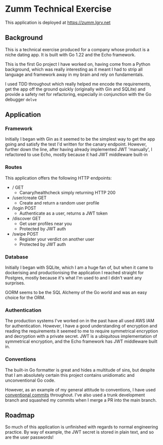 # Zumm Technical Exercise

This application is deployed at https://zumm.lgrv.net

## Background


This is a technical exercise produced for a company whose product is a niche dating app. It is built with Go 1.22 and the Echo framework.

This is the first Go project I have worked on, having come from a Python background, which was really interesting as it meant I had to strip all language and framework away in my brain and rely on fundamentals.

I used TDD throughout which really helped me encode the requirements, get the app off the ground quickly (originally with Gin and SQLite) and provide a safety net for refactoring, especially in conjunction with the Go debugger `delve`


## Application

### Framework

Initially I began with Gin as it seemed to be the simplest way to get the app going and satisfy the test I'd written for the canary endpoint. However, further down the line, after having already implemented JWT 'manually', I refactored to use Echo, mostly because it had JWT middleware built-in

### Routes

This application offers the following HTTP endpoints:

- / GET
  - Canary/healthcheck simply returning HTTP 200
- /user/create GET
  - Create and return a random user profile
- /login POST
  - Authenticate as a user, returns a JWT token
- /discover GET
  - Get user profiles near you
  - Protected by JWT auth
- /swipe POST
  - Register your verdict on another user
  - Protected by JWT auth


### Database

Initially I began with SQLite, which I am a huge fan of, but when it came to dockerising and productionising the application I reached straight for Postgres, mostly because it's what I'm used to and I didn't want any surprises.

GORM seems to be the SQL Alchemy of the Go world and was an easy choice for the ORM.

### Authentication

The production systems I've worked on in the past have all used AWS IAM for authentication. However, I have a good understanding of encryption and reading the requirements it seemed to me to require symmetrical encryption and decryption with a private secret. JWT is a ubiquitous implementation of symmetrical encryption, and the Echo framework has JWT middleware built in.

### Conventions

The built-in Go formatter is great and hides a multitude of sins, but despite that I am absolutely certain this project contains unidiomatic and unconventional Go code. 

However, as an example of my general attitude to conventions, I have used [conventional commits](https://www.conventionalcommits.org/en/v1.0.0/) throughout. I've also used a trunk development branch and squashed my commits when I merge a PR into the main branch.

## Roadmap

So much of this application is unfinished with regards to normal engineering practice. By way of example, the JWT secret is stored in plain text, and so are the user passwords!
